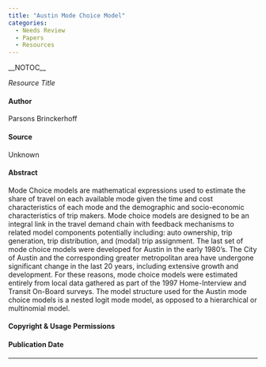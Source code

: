 ```yaml
---
title: "Austin Mode Choice Model"
categories:
  - Needs Review
  - Papers
  - Resources
---
```


\_\_NOTOC\_\_

*Resource Title*

#### Author

Parsons Brinckerhoff

#### Source

Unknown

#### Abstract

Mode Choice models are mathematical expressions used to estimate the share of travel on each available mode given the time and cost characteristics of each mode and the demographic and socio-economic characteristics of trip makers. Mode choice models are designed to be an integral link in the travel demand chain with feedback mechanisms to related model components potentially including: auto ownership, trip generation, trip distribution, and (modal) trip assignment.
The last set of mode choice models were developed for Austin in the early 1980’s. The City of Austin and the corresponding greater metropolitan area have undergone significant change in the last 20 years, including extensive growth and development. For these reasons, mode choice models were estimated entirely from local data gathered as part of the 1997 Home-Interview and Transit On-Board surveys.
The model structure used for the Austin mode choice models is a nested logit mode model, as opposed to a hierarchical or multinomial model.

#### Copyright & Usage Permissions

#### Publication Date

------------------------------------------------------------------------

<comments />

